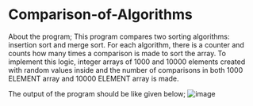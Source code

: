 # Comparison-of-Algorithms

About the program;
This program compares two sorting algorithms: insertion sort and merge sort. 
For each algorithm, there is a counter and counts how many times a comparison
is made to sort the array.  To implement this logic, integer arrays of 1000 
and 10000 elements created with random values inside and the number of comparisons
in both 1000 ELEMENT array and 10000 ELEMENT array is made.

The output of the program should be like given below;
![image](https://user-images.githubusercontent.com/75491382/155507014-7f9726ff-b5fd-4ce4-9035-352d46e07d0a.png)
